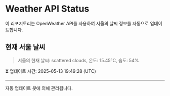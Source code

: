 
# Weather API Status

이 리포지토리는 OpenWeather API를 사용하여 서울의 날씨 정보를 자동으로 업데이트합니다.

## 현재 서울 날씨
> 서울의 현재 날씨: scattered clouds, 온도: 15.45°C, 습도: 54%

⏳ 업데이트 시간: 2025-05-13 19:49:28 (UTC)

---
자동 업데이트 봇에 의해 관리됩니다.
